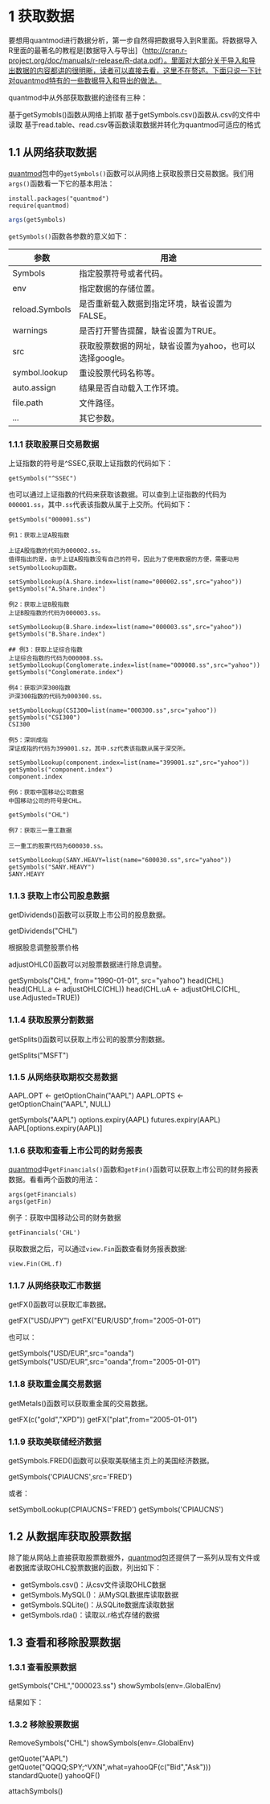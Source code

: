 # 1 获取数据

要想用quantmod进行数据分析，第一步自然得把数据导入到R里面。将数据导入R里面的最著名的教程是[数据导入与导出]（http://cran.r-project.org/doc/manuals/r-release/R-data.pdf）。里面对大部分关于导入和导出数据的内容都讲的很明晰，读者可以直接去看，这里不在赘述。下面只说一下针对quantmod特有的一些数据导入和导出的做法。

quantmod中从外部获取数据的途径有三种：

基于getSymobls()函数从网络上抓取
基于getSymbols.csv()函数从.csv的文件中读取
基于read.table、read.csv等函数读取数据并转化为quantmod可适应的格式

## 1.1 从网络获取数据

[quantmod](http://www.quantmod.com )包中的`getSymbols()`函数可以从网络上获取股票日交易数据。我们用`args()`函数看一下它的基本用法：


```{r}
install.packages("quantmod")
require(quantmod)
```

```r
args(getSymbols)
```

`getSymbols()`函数各参数的意义如下：

参数|用途
----|-------
Symbols|指定股票符号或者代码。
env|指定数据的存储位置。
reload.Symbols|是否重新载入数据到指定环境，缺省设置为FALSE。
warnings|是否打开警告提醒，缺省设置为TRUE。
src|获取股票数据的网址，缺省设置为yahoo，也可以选择google。
symbol.lookup|重设股票代码名称等。
auto.assign|结果是否自动载入工作环境。
file.path|文件路径。
...|其它参数。 

### 1.1.1 获取股票日交易数据

上证指数的符号是^SSEC,获取上证指数的代码如下：

```
getSymbols("^SSEC")
```

也可以通过上证指数的代码来获取该数据。可以查到上证指数的代码为`000001.ss`，其中`.ss`代表该指数从属于上交所。代码如下：

```
getSymbols("000001.ss")
```

```
例1：获取上证A股指数

上证A股指数的代码为000002.ss。
值得指出的是，由于上证A股指数没有自己的符号，因此为了使用数据的方便，需要动用setSymbolLookup函数。

setSymbolLookup(A.Share.index=list(name="000002.ss",src="yahoo"))
getSymbols("A.Share.index")
```

```
例2：获取上证B股指数
上证B股指数的代码为000003.ss。

setSymbolLookup(B.Share.index=list(name="000003.ss",src="yahoo"))
getSymbols("B.Share.index")
```

```
## 例3：获取上证综合指数
上证综合指数的代码为000008.ss。
setSymbolLookup(Conglomerate.index=list(name="000008.ss",src="yahoo"))
getSymbols("Conglomerate.index")
```

```
例4：获取沪深300指数
沪深300指数的代码为000300.ss。

setSymbolLookup(CSI300=list(name="000300.ss",src="yahoo"))
getSymbols("CSI300")
CSI300
```

```
例5：深圳成指
深证成指的代码为399001.sz，其中.sz代表该指数从属于深交所。

setSymbolLookup(component.index=list(name="399001.sz",src="yahoo"))
getSymbols("component.index")
component.index
```

```
例6：获取中国移动公司数据
中国移动公司的符号是CHL。

getSymbols("CHL")

```
```
例7：获取三一重工数据

三一重工的股票代码为600030.ss。

setSymbolLookup(SANY.HEAVY=list(name="600030.ss",src="yahoo"))
getSymbols("SANY.HEAVY")
SANY.HEAVY
```

### 1.1.3 获取上市公司股息数据
getDividends()函数可以获取上市公司的股息数据。

getDividends("CHL")

根据股息调整股票价格

adjustOHLC()函数可以对股票数据进行除息调整。

getSymbols("CHL", from="1990-01-01", src="yahoo")
head(CHL)
head(CHLL.a <- adjustOHLC(CHL))
head(CHL.uA <- adjustOHLC(CHL, use.Adjusted=TRUE))


### 1.1.4 获取股票分割数据
getSplits()函数可以获取上市公司的股票分割数据。

getSplits("MSFT")

### 1.1.5 从网络获取期权交易数据

AAPL.OPT <- getOptionChain("AAPL")
AAPL.OPTS <- getOptionChain("AAPL", NULL)

getSymbols("AAPL")
options.expiry(AAPL)
futures.expiry(AAPL)
AAPL[options.expiry(AAPL)]

### 1.1.6 获取和查看上市公司的财务报表

[quantmod](http://www.quantmod.com)中`getFinancials()`函数和`getFin()`函数可以获取上市公司的财务报表数据。看看两个函数的用法：
```
args(getFinancials)
args(getFin)
```

例子：获取中国移动公司的财务数据

```
getFinancials('CHL')
```

获取数据之后，可以通过`view.Fin`函数查看财务报表数据:

```
view.Fin(CHL.f)
```

### 1.1.7 从网络获取汇市数据
getFX()函数可以获取汇率数据。

getFX("USD/JPY")
getFX("EUR/USD",from="2005-01-01")

也可以：

getSymbols("USD/EUR",src="oanda")
getSymbols("USD/EUR",src="oanda",from="2005-01-01")

### 1.1.8 获取重金属交易数据
getMetals()函数可以获取重金属的交易数据。

getFX(c("gold","XPD"))
getFX("plat",from="2005-01-01")

### 1.1.9 获取美联储经济数据

getSymbols.FRED()函数可以获取美联储主页上的美国经济数据。

getSymbols('CPIAUCNS',src='FRED')


或者：

setSymbolLookup(CPIAUCNS='FRED')
getSymbols('CPIAUCNS')

## 1.2 从数据库获取股票数据

除了能从网站上直接获取股票数据外，[quantmod](http://www.quantmod.com)包还提供了一系列从现有文件或者数据库读取OHLC股票数据的函数，列出如下：
* getSymbols.csv()：从csv文件读取OHLC数据
* getSymbols.MySQL()：从MySQL数据库读取数据
* getSymbols.SQLite()：从SQLite数据库读取数据
* getSymbols.rda()：读取以.r格式存储的数据

## 1.3 查看和移除股票数据

### 1.3.1 查看股票数据

getSymbols("CHL","000023.ss")
showSymbols(env=.GlobalEnv)

结果如下：

### 1.3.2 移除股票数据

RemoveSymbols("CHL")
showSymbols(env=.GlobalEnv)


getQuote("AAPL")
getQuote("QQQQ;SPY;^VXN",what=yahooQF(c("Bid","Ask")))
standardQuote()
yahooQF()

attachSymbols()
